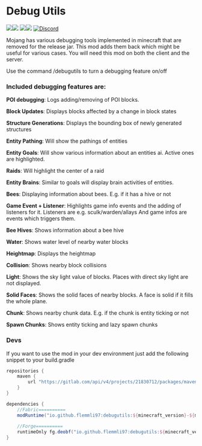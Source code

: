 # Debug Utils 
[![](http://cf.way2muchnoise.eu/full_783008_Forge_%20.svg)![](http://cf.way2muchnoise.eu/versions/783008.svg)](https://www.curseforge.com/minecraft/mc-mods/debug-utils-forge) [![](http://cf.way2muchnoise.eu/full_783010_Fabric_%20.svg)![](http://cf.way2muchnoise.eu/versions/783010.svg)](https://www.curseforge.com/minecraft/mc-mods/debug-utils-fabric) [![Discord](https://img.shields.io/discord/790631506313478155?color=0a48c4&label=discord)](https://discord.gg/8Cx26tfWNs)

Mojang has various debugging tools implemented in minecraft that are removed for the release jar.
This mod adds them back which might be useful for various cases. You will need this mod on both the client and the server.

Use the command /debugutils <feature> to turn a debugging feature on/off

### Included debugging features are:

**POI debugging**: Logs adding/removing of POI blocks.

**Block Updates**: Displays blocks affected by a change in block states

**Structure Generations**: Displays the bounding box of newly generated structures

**Entity Pathing**: Will show the pathings of entities

**Entity Goals**: Will show various information about an entities ai. Active ones are highlighted.

**Raids**: Will highlight the center of a raid

**Entity Brains**: Similar to goals will display brain activities of entities.

**Bees**: Displaying information about bees. E.g. if it has a hive or not

**Game Event + Listener**: Highlights game info events and the adding of listeners for it. 
Listeners are e.g. sculk/warden/allays
And game infos are events which triggers them.

**Bee Hives**: Shows information about a bee hive

**Water**: Shows water level of nearby water blocks

**Heightmap**: Displays the heightmap

**Collision**: Shows nearby block collisions

**Light**: Shows the sky light value of blocks. Places with direct sky light are not displayed.

**Solid Faces**: Shows the solid faces of nearby blocks. A face is solid if it fills the whole plane.

**Chunk**: Shows nearby chunk data. E.g. if the chunk is entity ticking or not

**Spawn Chunks**: Shows entity ticking and lazy spawn chunks

### Devs

If you want to use the mod in your dev environment just add the following snippet to your build.gradle

```gradle
repositories {
    maven {
        url "https://gitlab.com/api/v4/projects/21830712/packages/maven"
    }
}

dependencies {    
    //Fabric==========    
    modRuntime("io.github.flemmli97:debugutils:${minecraft_version}-${mod_version}-fabric")
    
    //Forge==========    
    runtimeOnly fg.deobf("io.github.flemmli97:debugutils:${minecraft_version}-${mod_version}-forge")
}
```
